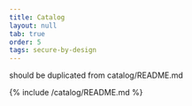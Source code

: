 ```yaml
---
title: Catalog
layout: null
tab: true
order: 5
tags: secure-by-design
---
```


should be duplicated from catalog/README.md

{% include /catalog/README.md %}
